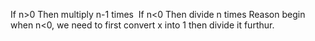 If n>0
Then multiply n-1 times
​
If n<0
Then divide n times
​
Reason begin when n<0, we need to first convert x into 1 then divide it furthur.